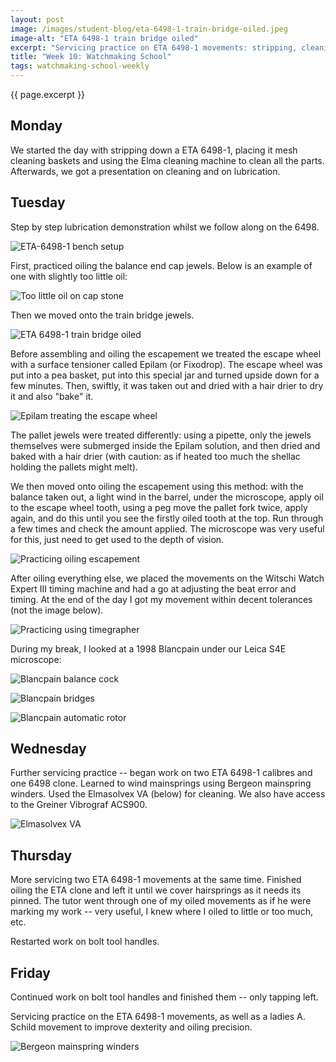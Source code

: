 ```yaml
---
layout: post
image: /images/student-blog/eta-6498-1-train-bridge-oiled.jpeg
image-alt: "ETA 6498-1 train bridge oiled"
excerpt: "Servicing practice on ETA 6498-1 movements: stripping, cleaning, lubrication, mainspring winding."
title: "Week 10: Watchmaking School"
tags: watchmaking-school-weekly
---
```


{{ page.excerpt }}

## Monday
We started the day with stripping down a ETA 6498-1, placing it mesh cleaning baskets and using the Elma cleaning machine to clean all the parts. Afterwards, we got a presentation on cleaning and on lubrication.

## Tuesday
Step by step lubrication demonstration whilst we follow along on the 6498.

![ETA-6498-1 bench setup](/images/student-blog/eta-6498-1-bench.jpeg)

First, practiced oiling the balance end cap jewels. Below is an example of one with slightly too little oil:

![Too little oil on cap stone](/images/student-blog/too-little-oil-on-cap-stone.jpeg)

Then we moved onto the train bridge jewels.

![ETA 6498-1 train bridge oiled](/images/student-blog/eta-6498-1-train-bridge-oiled.jpeg)

Before assembling and oiling the escapement we treated the escape wheel with a surface tensioner called Epilam (or Fixodrop). The escape wheel was put into a pea basket, put into this special jar and turned upside down for a few minutes. Then, swiftly, it was taken out and dried with a hair drier to dry it and also "bake" it.

![Epilam treating the escape wheel](/images/student-blog/epilam-treating-the-escape-wheel.jpeg)

The pallet jewels were treated differently: using a pipette, only the jewels themselves were submerged inside the Epilam solution, and then dried and baked with a hair drier (with caution: as if heated too much the shellac holding the pallets might melt).

We then moved onto oiling the escapement using this method: with the balance taken out, a light wind in the barrel, under the microscope, apply oil to the escape wheel tooth, using a peg move the pallet fork twice, apply again, and do this until you see the firstly oiled tooth at the top. Run through a few times and check the amount applied. The microscope was very useful for this, just need to get used to the depth of vision.

![Practicing oiling escapement](/images/student-blog/practicing-oiling-escapement.jpeg)

After oiling everything else, we placed the movements on the Witschi Watch Expert III timing machine and had a go at adjusting the beat error and timing. At the end of the day I got my movement within decent tolerances (not the image below).

![Practicing using timegrapher](/images/student-blog/practicing-using-timegrapher.jpeg)

During my break, I looked at a 1998 Blancpain under our Leica S4E microscope:

![Blancpain balance cock](/images/student-blog/blancpain-balance-cock.jpeg)

![Blancpain bridges](/images/student-blog/blancpain-bridges.jpeg)

![Blancpain automatic rotor](/images/student-blog/blancpain-automatic-rotor.jpeg)

## Wednesday
Further servicing practice -- began work on two ETA 6498-1 calibres and one 6498 clone. Learned to wind mainsprings using Bergeon mainspring winders. Used the Elmasolvex VA (below) for cleaning. We also have access to the Greiner Vibrograf ACS900.

![Elmasolvex VA](/images/student-blog/elmasolvex-va.jpg)

## Thursday
More servicing two ETA 6498-1 movements at the same time. Finished oiling the ETA clone and left it until we cover hairsprings as it needs its pinned. The tutor went through one of my oiled movements as if he were marking my work -- very useful, I knew where I oiled to little or too much, etc.

Restarted work on bolt tool handles.

## Friday
Continued work on bolt tool handles and finished them -- only tapping left.

Servicing practice on the ETA 6498-1 movements, as well as a ladies A. Schild movement to improve dexterity and oiling precision.

![Bergeon mainspring winders](/images/student-blog/bergeon-mainspring-winders.jpg)

